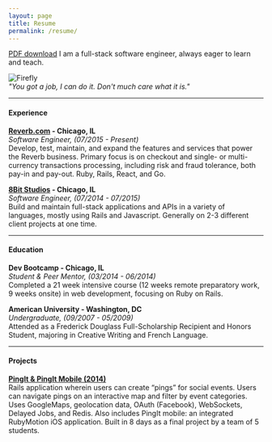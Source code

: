 ```yaml
---
layout: page
title: Resume
permalink: /resume/
---
```


[PDF download](/resume.pdf)
I am a full-stack software engineer, always eager to learn and teach.

![Firefly](http://i.imgur.com/sISGqEQ.gif)  
*"You got a job, I can do it. Don't much care what it is."*

***

#### **Experience**

**[Reverb.com](http://www.reverb.com) - Chicago, IL**  
*Software Engineer, (07/2015 - Present)*  
Develop, test, maintain, and expand the features and services that power the Reverb business. Primary focus is on checkout and single- or multi-currency transactions processing, including risk and fraud tolerance, both pay-in and pay-out. Ruby, Rails, React, and Go.

**[8Bit Studios](http://www.eightbitstudios.com) - Chicago, IL**  
*Software Engineer, (07/2014 - 07/2015)*  
Build and maintain full-stack applications and APIs in a variety of languages, mostly using Rails and Javascript. Generally on 2-3 different client projects at one time.

***

#### **Education**

**Dev Bootcamp - Chicago, IL**  
*Student & Peer Mentor, (03/2014 - 06/2014)*  
Completed a 21 week intensive course (12 weeks remote preparatory work, 9 weeks onsite) in web development, focusing on Ruby on Rails.

**American University - Washington, DC**  
*Undergraduate, (09/2007 - 05/2009)*  
Attended as a Frederick Douglass Full-Scholarship Recipient and Honors Student, majoring in Creative Writing and French Language.

***

#### **Projects**

**[PingIt & PingIt Mobile (2014)](https://github.com/mdidier9/PingIt)**  
Rails application wherein users can create “pings” for social events. Users can navigate
pings on an interactive map and filter by event categories. Uses GoogleMaps, geolocation
data, OAuth (Facebook), WebSockets, Delayed Jobs, and Redis. Also includes PingIt
mobile: an integrated RubyMotion iOS application.  Built in 8 days as a final project by a team of 5 students.
